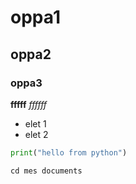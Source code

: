 # oppa1
## oppa2
### oppa3
**fffff**
*ffffff*
- elet 1
- elet 2
  
```python
print("hello from python")
```
```shell
cd mes documents
```
